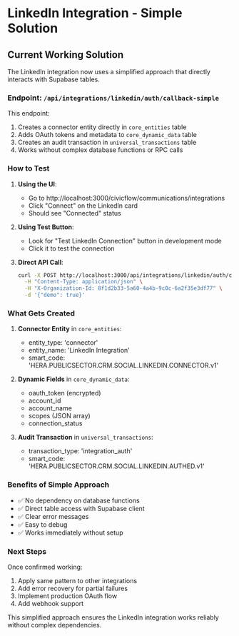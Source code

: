 # LinkedIn Integration - Simple Solution

## Current Working Solution

The LinkedIn integration now uses a simplified approach that directly interacts with Supabase tables.

### Endpoint: `/api/integrations/linkedin/auth/callback-simple`

This endpoint:
1. Creates a connector entity directly in `core_entities` table
2. Adds OAuth tokens and metadata to `core_dynamic_data` table  
3. Creates an audit transaction in `universal_transactions` table
4. Works without complex database functions or RPC calls

### How to Test

1. **Using the UI**:
   - Go to http://localhost:3000/civicflow/communications/integrations
   - Click "Connect" on the LinkedIn card
   - Should see "Connected" status

2. **Using Test Button**:
   - Look for "Test LinkedIn Connection" button in development mode
   - Click it to test the connection

3. **Direct API Call**:
   ```bash
   curl -X POST http://localhost:3000/api/integrations/linkedin/auth/callback-simple \
     -H "Content-Type: application/json" \
     -H "X-Organization-Id: 8f1d2b33-5a60-4a4b-9c0c-6a2f35e3df77" \
     -d '{"demo": true}'
   ```

### What Gets Created

1. **Connector Entity** in `core_entities`:
   - entity_type: 'connector'
   - entity_name: 'LinkedIn Integration'
   - smart_code: 'HERA.PUBLICSECTOR.CRM.SOCIAL.LINKEDIN.CONNECTOR.v1'

2. **Dynamic Fields** in `core_dynamic_data`:
   - oauth_token (encrypted)
   - account_id
   - account_name
   - scopes (JSON array)
   - connection_status

3. **Audit Transaction** in `universal_transactions`:
   - transaction_type: 'integration_auth'
   - smart_code: 'HERA.PUBLICSECTOR.CRM.SOCIAL.LINKEDIN.AUTHED.v1'

### Benefits of Simple Approach

- ✅ No dependency on database functions
- ✅ Direct table access with Supabase client
- ✅ Clear error messages
- ✅ Easy to debug
- ✅ Works immediately without setup

### Next Steps

Once confirmed working:
1. Apply same pattern to other integrations
2. Add error recovery for partial failures
3. Implement production OAuth flow
4. Add webhook support

This simplified approach ensures the LinkedIn integration works reliably without complex dependencies.